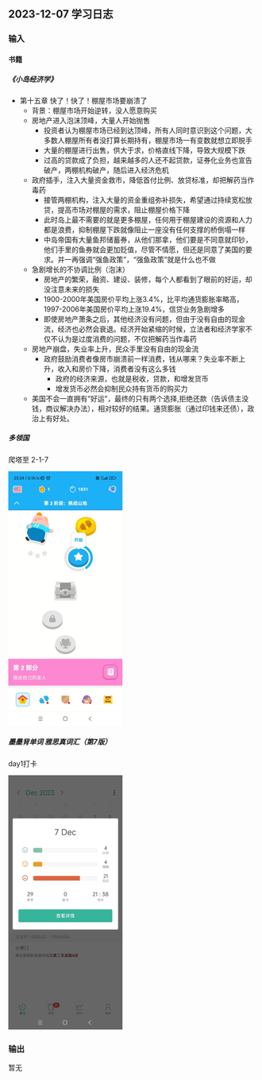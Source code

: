## 2023-12-07 学习日志

### 输入

#### 书籍

##### 《小岛经济学》

- 第十五章  快了！快了！棚屋市场要崩溃了
  - 背景：棚屋市场开始逆转，没人愿意购买
  - 房地产进入泡沫顶峰，大量人开始抛售
    - 投资者认为棚屋市场已经到达顶峰，所有人同时意识到这个问题，大多数人棚屋所有者没打算长期持有，棚屋市场一有变数就想立即脱手
    - 大量的棚屋进行出售，供大于求，价格直线下降，导致大规模下跌
    - 过高的贷款成了负担，越来越多的人还不起贷款，证券化业务也宣告破产，两棚机构破产，随后进入经济危机
  - 政府插手，注入大量资金救市，降低首付比例、放贷标准，却把解药当作毒药
    - 接管两棚机构，注入大量的资金重组弥补损失，希望通过持续宽松放贷，提高市场对棚屋的需求，阻止棚屋价格下降
    - 此时岛上最不需要的就是更多棚屋，任何用于棚屋建设的资源和人力都是浪费，抑制棚屋下跌就像阻止一座没有任何支撑的桥倒塌一样
    - 中岛帝国有大量鱼邦储蓄券，从他们那拿，他们要是不同意就印钞，他们手里的鱼券就会更加贬值，尽管不情愿，但还是同意了美国的要求。并一再强调“强鱼政策”，“强鱼政策”就是什么也不做
  - 急剧增长的不协调比例（泡沫）
    - 房地产的繁荣，融资、建设、装修，每个人都看到了眼前的好运，却没注意未来的损失
    - 1900-2000年美国房价平均上涨3.4%，比平均通货膨胀率略高，1997-2006年美国房价平均上涨19.4%，信贷业务急剧增多
    - 即使房地产萧条之后，其他经济没有问题，但由于没有自由的现金流，经济也必然会衰退。经济开始紧缩的时候，立法者和经济学家不仅不认为是过度消费的问题，不仅把解药当作毒药
  - 房地产崩盘，失业率上升，民众手里没有自由的现金流
    - 政府鼓励消费者像房市崩溃前一样消费，钱从哪来？失业率不断上升，收入和房价下降，消费者没有这么多钱
      - 政府的经济来源，也就是税收，贷款，和增发货币
      - 增发货币必然会抑制民众持有货币的购买力
  - 美国不会一直拥有“好运”，最终的只有两个选择,拒绝还款（告诉债主没钱，商议解决办法），相对较好的结果。通货膨胀（通过印钱来还债），政治上有好处。

##### *多领国*

爬塔至 2-1-7

<img src="..\..\2023\img\image-20231207232507183.png" alt="image-20231207232507183" style="zoom:50%;" />

##### 墨墨背单词 雅思真词汇（第7版）

day1打卡

<img src="..\..\2023\img\image-20231207232656610.png" alt="image-20231207232656610" style="zoom:50%;" />

### 输出

暂无

